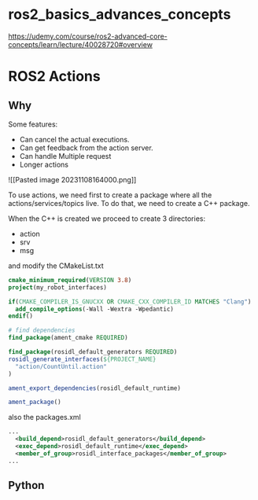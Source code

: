 # ros2_basics_advances_concepts

https://udemy.com/course/ros2-advanced-core-concepts/learn/lecture/40028720#overview

# ROS2 Actions

## Why

Some features:

- Can cancel the actual executions.
- Can get feedback from the action server.
- Can handle Multiple request
- Longer actions

![[Pasted image 20231108164000.png]]

To use actions, we need first to create a package where all the actions/services/topics live. To do that, we need to create a C++ package.

When the C++ is created we proceed to create 3 directories:

- action
- srv
- msg

and modify the CMakeList.txt

```cmake
cmake_minimum_required(VERSION 3.8)
project(my_robot_interfaces)

if(CMAKE_COMPILER_IS_GNUCXX OR CMAKE_CXX_COMPILER_ID MATCHES "Clang")
  add_compile_options(-Wall -Wextra -Wpedantic)
endif()

# find dependencies
find_package(ament_cmake REQUIRED)

find_package(rosidl_default_generators REQUIRED)
rosidl_generate_interfaces(${PROJECT_NAME}
  "action/CountUntil.action"
)

ament_export_dependencies(rosidl_default_runtime)

ament_package()

```

also the packages.xml

```xml
...
  <build_depend>rosidl_default_generators</build_depend>
  <exec_depend>rosidl_default_runtime</exec_depend>
  <member_of_group>rosidl_interface_packages</member_of_group>
...
```

## Python
